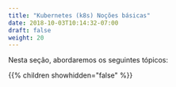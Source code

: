 ```yaml
---
title: "Kubernetes (k8s) Noções básicas"
date: 2018-10-03T10:14:32-07:00
draft: false
weight: 20
---
```


Nesta seção, abordaremos os seguintes tópicos:

{{% children showhidden="false" %}}

